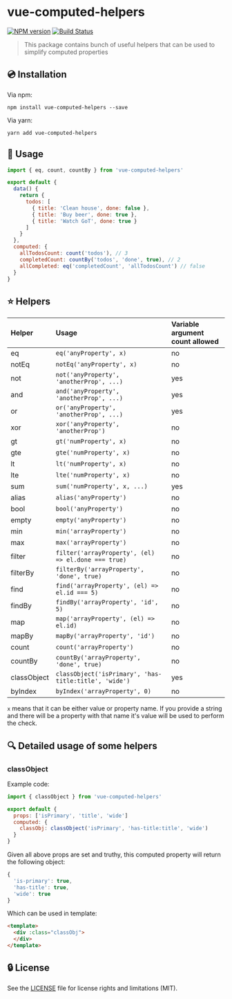 # vue-computed-helpers

[![NPM version](https://img.shields.io/npm/v/vue-computed-helpers.svg?style=flat)](https://npmjs.org/package/vue-computed-helpers)
[![Build Status](https://travis-ci.org/michalsnik/vue-computed-helpers.svg?branch=master)](https://travis-ci.org/michalsnik/vue-computed-helpers)

> This package contains bunch of useful helpers that can be used to simplify computed properties

## :cd: Installation

Via npm:
```
npm install vue-computed-helpers --save
```

Via yarn:
```
yarn add vue-computed-helpers
```

## :rocket: Usage

```js
import { eq, count, countBy } from 'vue-computed-helpers'

export default {
  data() {
    return {
      todos: [
        { title: 'Clean house', done: false },
        { title: 'Buy beer', done: true },
        { title: 'Watch GoT', done: true }
      ]
    }
  },
  computed: {
    allTodosCount: count('todos'), // 3
    completedCount: countBy('todos', 'done', true), // 2
    allCompleted: eq('completedCount', 'allTodosCount') // false
  }
}
```

## :star: Helpers

| Helper | Usage | Variable argument count allowed |
|:-------|:------|:--------------------------------|
| eq | `eq('anyProperty', x)` | no |
| notEq | `notEq('anyProperty', x)` | no|
| not | `not('anyProperty', 'anotherProp', ...)` | yes |
| and | `and('anyProperty', 'anotherProp', ...)` | yes |
| or | `or('anyProperty', 'anotherProp', ...)` | yes |
| xor | `xor('anyProperty', 'anotherProp')` | no |
| gt | `gt('numProperty', x)` | no |
| gte | `gte('numProperty', x)` | no |
| lt | `lt('numProperty', x)` | no |
| lte | `lte('numProperty', x)` | no |
| sum | `sum('numProperty', x, ...)` | yes |
| alias | `alias('anyProperty')` | no |
| bool | `bool('anyProperty')` | no |
| empty | `empty('anyProperty')` | no |
| min | `min('arrayProperty')` | no |
| max | `max('arrayProperty')` | no |
| filter | `filter('arrayProperty', (el) => el.done === true)` | no |
| filterBy | `filterBy('arrayProperty', 'done', true)` | no |
| find | `find('arrayProperty', (el) => el.id === 5)` | no |
| findBy | `findBy('arrayProperty', 'id', 5)` | no |
| map | `map('arrayProperty', (el) => el.id)` | no |
| mapBy | `mapBy('arrayProperty', 'id')` | no |
| count | `count('arrayProperty')` | no |
| countBy | `countBy('arrayProperty', 'done', true)` | no |
| classObject | `classObject('isPrimary', 'has-title:title', 'wide')` | yes |
| byIndex | `byIndex('arrayProperty', 0)` | no |

`x` means that it can be either value or property name. If you provide a string and there will be a property with that name it's value will be used to perform the check.

## :mag: Detailed usage of some helpers

### classObject

Example code:
```js
import { classObject } from 'vue-computed-helpers'

export default {
  props: ['isPrimary', 'title', 'wide']
  computed: {
    classObj: classObject('isPrimary', 'has-title:title', 'wide')
  }
}
```

Given all above props are set and truthy, this computed property will return the following object:
```js
{
  'is-primary': true,
  'has-title': true,
  'wide': true
}
```

Which can be used in template:
```html
<template>
  <div :class="classObj">
  </div>
</template>
```

## :lock: License

See the [LICENSE](LICENSE) file for license rights and limitations (MIT).
